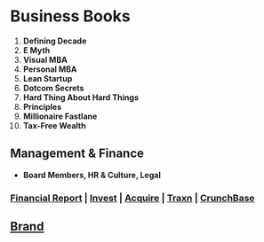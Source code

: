 # Business Books
1. **Defining Decade**
6. **E Myth**  
7. **Visual MBA**  
9. **Personal MBA**
10. **Lean Startup**  
11. **Dotcom Secrets** 
13. **Hard Thing About Hard Things** 
1. **Principles**  
5. **Millionaire Fastlane** 
7. **Tax-Free Wealth**

## Management & Finance

- **Board Members, HR & Culture, Legal**

### [Financial Report](https://www.annualreports.com/) | [Invest](https://venture.angellist.com/) | [Acquire](https://flippa.com) | [Traxn](https://tracxn.com) | [CrunchBase](https://www.crunchbase.com)

## [Brand](https://www.semrush.com/projects)
